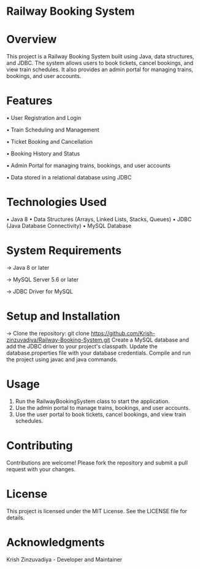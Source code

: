 # Railway Booking System


# Overview
This project is a Railway Booking System built using Java, data structures, and JDBC. The system allows users to book tickets, cancel bookings, and view train schedules. It also provides an admin portal for managing trains, bookings, and user accounts.

# Features
• User Registration and Login

• Train Scheduling and Management

• Ticket Booking and Cancellation

• Booking History and Status

• Admin Portal for managing trains, bookings, and user accounts

• Data stored in a relational database using JDBC

# Technologies Used
• Java 8
• Data Structures (Arrays, Linked Lists, Stacks, Queues)
• JDBC (Java Database Connectivity)
• MySQL Database

# System Requirements
→ Java 8 or later

→ MySQL Server 5.6 or later

→ JDBC Driver for MySQL

# Setup and Installation

→ Clone the repository: git clone https://github.com/Krish-zinzuvadiya/Railway-Booking-System.git
  Create a MySQL database and add the JDBC driver to your project's classpath.
  Update the database.properties file with your database credentials.
  Compile and run the project using javac and java commands.
  
# Usage
1. Run the RailwayBookingSystem class to start the application.
2. Use the admin portal to manage trains, bookings, and user accounts.
3. Use the user portal to book tickets, cancel bookings, and view train schedules.

# Contributing
Contributions are welcome! Please fork the repository and submit a pull request with your changes.

# License
This project is licensed under the MIT License. See the LICENSE file for details.

# Acknowledgments
Krish Zinzuvadiya - Developer and Maintainer
